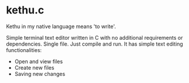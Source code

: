# kethu.c
Kethu in my native language means 'to write'.

Simple terminal text editor written in C with no additional requirements or dependencies. Single file. Just compile and run.
It has simple text editing functionalities:

- Open and view files
- Create new files
- Saving new changes

